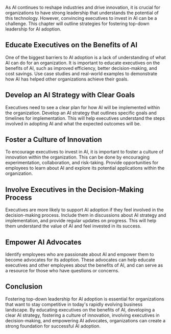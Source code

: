 
As AI continues to reshape industries and drive innovation, it is crucial for organizations to have strong leadership that understands the potential of this technology. However, convincing executives to invest in AI can be a challenge. This chapter will outline strategies for fostering top-down leadership for AI adoption.

Educate Executives on the Benefits of AI
----------------------------------------

One of the biggest barriers to AI adoption is a lack of understanding of what AI can do for an organization. It is important to educate executives on the benefits of AI, such as improved efficiency, better decision-making, and cost savings. Use case studies and real-world examples to demonstrate how AI has helped other organizations achieve their goals.

Develop an AI Strategy with Clear Goals
---------------------------------------

Executives need to see a clear plan for how AI will be implemented within the organization. Develop an AI strategy that outlines specific goals and timelines for implementation. This will help executives understand the steps involved in adopting AI and what the expected outcomes will be.

Foster a Culture of Innovation
------------------------------

To encourage executives to invest in AI, it is important to foster a culture of innovation within the organization. This can be done by encouraging experimentation, collaboration, and risk-taking. Provide opportunities for employees to learn about AI and explore its potential applications within the organization.

Involve Executives in the Decision-Making Process
-------------------------------------------------

Executives are more likely to support AI adoption if they feel involved in the decision-making process. Include them in discussions about AI strategy and implementation, and provide regular updates on progress. This will help them understand the value of AI and feel invested in its success.

Empower AI Advocates
--------------------

Identify employees who are passionate about AI and empower them to become advocates for its adoption. These advocates can help educate executives and other employees about the benefits of AI, and can serve as a resource for those who have questions or concerns.

Conclusion
----------

Fostering top-down leadership for AI adoption is essential for organizations that want to stay competitive in today's rapidly evolving business landscape. By educating executives on the benefits of AI, developing a clear AI strategy, fostering a culture of innovation, involving executives in decision-making, and empowering AI advocates, organizations can create a strong foundation for successful AI adoption.
